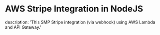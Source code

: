 # AWS Stripe Integration in NodeJS
description: 'This SMP Stripe integration (via webhook) using AWS Lambda and API Gateway.'
